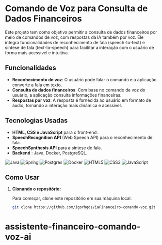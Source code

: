 # Comando de Voz para Consulta de Dados Financeiros

Este projeto tem como objetivo permitir a consulta de dados financeiros por meio de comandos de voz, com respostas da IA também por voz. Ele integra funcionalidades de reconhecimento de fala (speech-to-text) e síntese de fala (text-to-speech) para facilitar a interação com o usuário de forma mais acessível e intuitiva.

## Funcionalidades

- **Reconhecimento de voz**: O usuário pode falar o comando e a aplicação converte a fala em texto.
- **Consulta de dados financeiros**: Com base no comando de voz do usuário, a aplicação consulta informações financeiras.
- **Respostas por voz**: A resposta é fornecida ao usuário em formato de áudio, tornando a interação mais dinâmica e acessível.

## Tecnologias Usadas

- **HTML, CSS e JavaScript** para o front-end.
- **SpeechRecognition API** (Web Speech API) para o reconhecimento de fala.
- **SpeechSynthesis API** para a síntese de fala.
- **Backend** : Java, Docker, PostgreSQL.

![Java](https://img.shields.io/badge/java-%23ED8B00.svg?style=for-the-badge&logo=openjdk&logoColor=white)
![Spring](https://img.shields.io/badge/spring-%236DB33F.svg?style=for-the-badge&logo=spring&logoColor=white)
![Postgres](https://img.shields.io/badge/postgres-%23316192.svg?style=for-the-badge&logo=postgresql&logoColor=white)
![Docker](https://img.shields.io/badge/docker-%230db7ed.svg?style=for-the-badge&logo=docker&logoColor=white)
![HTML5](https://img.shields.io/badge/HTML5-E34F26?style=for-the-badge&logo=html5&logoColor=white)
![CSS3](https://img.shields.io/badge/CSS3-1572B6?style=for-the-badge&logo=css3&logoColor=white)
![JavaScript](https://img.shields.io/badge/JavaScript-F7DF1E?style=for-the-badge&logo=javascript&logoColor=black)

## Como Usar

1. **Clonando o repositório:**

   Para começar, clone este repositório em sua máquina local:

   ```bash
   git clone https://github.com/igorhgds/iaFinanceiro-comando-voz.git
# assistente-financeiro-comando-voz-ai
